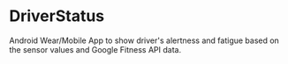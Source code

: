 # DriverStatus

Android Wear/Mobile App to show driver's alertness and fatigue based on the sensor values and Google Fitness API data. 
